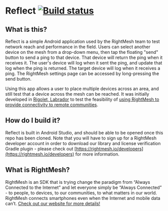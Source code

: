 # Reflect [![Build status](https://travis-ci.com/RightMesh/Reflect.svg?branch=master)](https://travis-ci.com/RightMesh/Reflect)

## What is this?

Reflect is a simple Android application used by the RightMesh team to test network reach and performance in the field. Users can select another device on the mesh from a drop-down menu, then tap the floating "send" button to send a ping to that device. That device will return the ping when it receives it. The user's device will log when it sent the ping, and update that log when the ping is returned. The target device will log when it receives a ping. The RightMesh settings page can be accessed by long-pressing the send button.

Using this app allows a user to place multiple devices across an area, and still test that a device across the mesh can be reached. It was initially developed in [Rigolet, Labrador](http://www.townofrigolet.com/home/) to test the feasibility of [using RightMesh to provide connectivity to remote communities](https://medium.com/@compscidr/the-state-of-connectivity-in-canadas-remote-communities-3a8c477c2194).

## How do I build it?

Reflect is built in Android Studio, and should be able to be opened once this repo has been cloned. Note that you will have to sign up for a RightMesh developer account in order to download our library and license verification Gradle plugin - please check out [https://rightmesh.io/developers](https://rightmesh.io/developers) for more information.

## What is RightMesh?

RightMesh is an SDK that is trying change the paradigm from “Always Connected to the Internet” and let everyone simply be “Always Connected” - to people, to devices, to our communities, to what matters in our world. RightMesh connects smartphones even when the Internet and mobile data can’t. [Check out our website for more details!](https://www.rightmesh.io)
